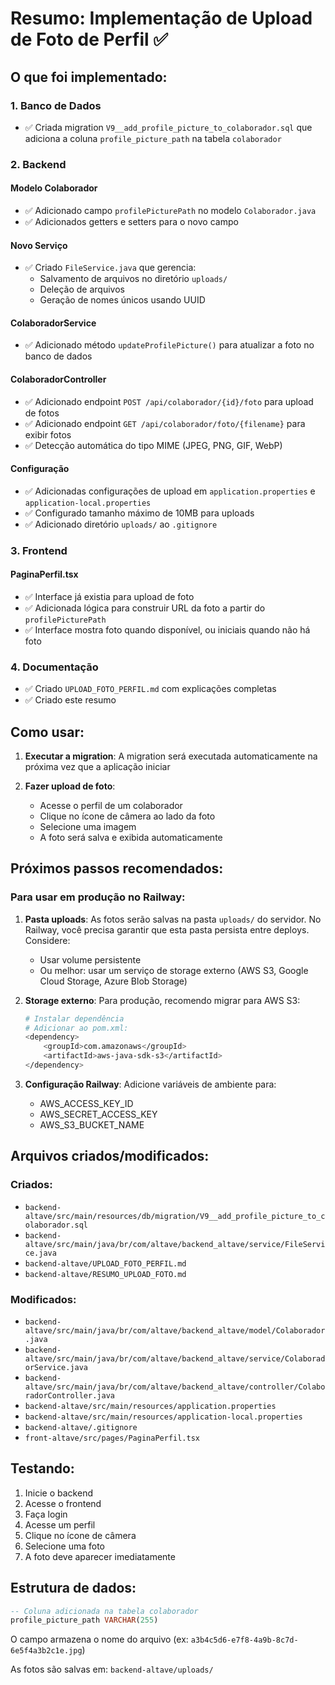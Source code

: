 # Resumo: Implementação de Upload de Foto de Perfil ✅

## O que foi implementado:

### 1. **Banco de Dados**
- ✅ Criada migration `V9__add_profile_picture_to_colaborador.sql` que adiciona a coluna `profile_picture_path` na tabela `colaborador`

### 2. **Backend**

#### Modelo Colaborador
- ✅ Adicionado campo `profilePicturePath` no modelo `Colaborador.java`
- ✅ Adicionados getters e setters para o novo campo

#### Novo Serviço
- ✅ Criado `FileService.java` que gerencia:
  - Salvamento de arquivos no diretório `uploads/`
  - Deleção de arquivos
  - Geração de nomes únicos usando UUID

#### ColaboradorService
- ✅ Adicionado método `updateProfilePicture()` para atualizar a foto no banco de dados

#### ColaboradorController
- ✅ Adicionado endpoint `POST /api/colaborador/{id}/foto` para upload de fotos
- ✅ Adicionado endpoint `GET /api/colaborador/foto/{filename}` para exibir fotos
- ✅ Detecção automática do tipo MIME (JPEG, PNG, GIF, WebP)

#### Configuração
- ✅ Adicionadas configurações de upload em `application.properties` e `application-local.properties`
- ✅ Configurado tamanho máximo de 10MB para uploads
- ✅ Adicionado diretório `uploads/` ao `.gitignore`

### 3. **Frontend**

#### PaginaPerfil.tsx
- ✅ Interface já existia para upload de foto
- ✅ Adicionada lógica para construir URL da foto a partir do `profilePicturePath`
- ✅ Interface mostra foto quando disponível, ou iniciais quando não há foto

### 4. **Documentação**
- ✅ Criado `UPLOAD_FOTO_PERFIL.md` com explicações completas
- ✅ Criado este resumo

## Como usar:

1. **Executar a migration**: A migration será executada automaticamente na próxima vez que a aplicação iniciar

2. **Fazer upload de foto**:
   - Acesse o perfil de um colaborador
   - Clique no ícone de câmera ao lado da foto
   - Selecione uma imagem
   - A foto será salva e exibida automaticamente

## Próximos passos recomendados:

### Para usar em produção no Railway:

1. **Pasta uploads**: As fotos serão salvas na pasta `uploads/` do servidor. No Railway, você precisa garantir que esta pasta persista entre deploys. Considere:
   - Usar volume persistente
   - Ou melhor: usar um serviço de storage externo (AWS S3, Google Cloud Storage, Azure Blob Storage)

2. **Storage externo**: Para produção, recomendo migrar para AWS S3:
   ```bash
   # Instalar dependência
   # Adicionar ao pom.xml:
   <dependency>
       <groupId>com.amazonaws</groupId>
       <artifactId>aws-java-sdk-s3</artifactId>
   </dependency>
   ```

3. **Configuração Railway**: Adicione variáveis de ambiente para:
   - AWS_ACCESS_KEY_ID
   - AWS_SECRET_ACCESS_KEY  
   - AWS_S3_BUCKET_NAME

## Arquivos criados/modificados:

### Criados:
- `backend-altave/src/main/resources/db/migration/V9__add_profile_picture_to_colaborador.sql`
- `backend-altave/src/main/java/br/com/altave/backend_altave/service/FileService.java`
- `backend-altave/UPLOAD_FOTO_PERFIL.md`
- `backend-altave/RESUMO_UPLOAD_FOTO.md`

### Modificados:
- `backend-altave/src/main/java/br/com/altave/backend_altave/model/Colaborador.java`
- `backend-altave/src/main/java/br/com/altave/backend_altave/service/ColaboradorService.java`
- `backend-altave/src/main/java/br/com/altave/backend_altave/controller/ColaboradorController.java`
- `backend-altave/src/main/resources/application.properties`
- `backend-altave/src/main/resources/application-local.properties`
- `backend-altave/.gitignore`
- `front-altave/src/pages/PaginaPerfil.tsx`

## Testando:

1. Inicie o backend
2. Acesse o frontend
3. Faça login
4. Acesse um perfil
5. Clique no ícone de câmera
6. Selecione uma foto
7. A foto deve aparecer imediatamente

## Estrutura de dados:

```sql
-- Coluna adicionada na tabela colaborador
profile_picture_path VARCHAR(255)
```

O campo armazena o nome do arquivo (ex: `a3b4c5d6-e7f8-4a9b-8c7d-6e5f4a3b2c1e.jpg`)

As fotos são salvas em: `backend-altave/uploads/`

